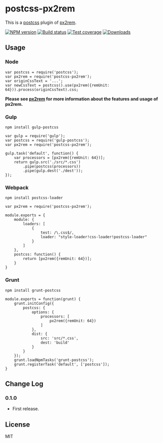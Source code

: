 # postcss-px2rem

This is a [postcss](https://www.npmjs.com/package/postcss) plugin of [px2rem](https://www.npmjs.com/package/px2rem).

[![NPM version][npm-image]][npm-url]
[![Build status][travis-image]][travis-url]
[![Test coverage][coveralls-image]][coveralls-url]
[![Downloads][downloads-image]][downloads-url]

[npm-image]: https://img.shields.io/npm/v/px2rem-postcss.svg?style=flat-square
[npm-url]: https://npmjs.org/package/px2rem-postcss
[travis-image]: https://img.shields.io/travis/songsiqi/px2rem-postcss.svg?style=flat-square
[travis-url]: https://travis-ci.org/songsiqi/px2rem-postcss
[coveralls-image]: https://img.shields.io/coveralls/songsiqi/px2rem-postcss.svg?style=flat-square
[coveralls-url]: https://coveralls.io/r/songsiqi/px2rem-postcss
[downloads-image]: http://img.shields.io/npm/dm/px2rem-postcss.svg?style=flat-square
[downloads-url]: https://npmjs.org/package/px2rem-postcss

## Usage

### Node

```
var postcss = require('postcss');
var px2rem = require('postcss-px2rem');
var originCssText = '...';
var newCssText = postcss().use(px2rem({remUnit: 64})).process(originCssText).css;
```

**Please see [px2rem](https://www.npmjs.com/package/px2rem) for more information about the features and usage of px2rem.**

### Gulp

```
npm install gulp-postcss
```

```
var gulp = require('gulp');
var postcss = require('gulp-postcss');
var px2rem = require('postcss-px2rem');

gulp.task('default', function() {
    var processors = [px2rem({remUnit: 64})];
    return gulp.src('./src/*.css')
        .pipe(postcss(processors))
        .pipe(gulp.dest('./dest'));
});
```

### Webpack

```
npm install postcss-loader
```

```
var px2rem = require('postcss-px2rem');

module.exports = {
    module: {
        loaders: [
            {
                test: /\.css$/,
                loader: "style-loader!css-loader!postcss-loader"
            }
        ]
    },
    postcss: function() {
        return [px2rem({remUnit: 64})];
    }
}
```

### Grunt

```
npm install grunt-postcss
```

```
module.exports = function(grunt) {
    grunt.initConfig({
        postcss: {
            options: {
                processors: [
                    px2rem({remUnit: 64})
                ]
            },
            dist: {
                src: 'src/*.css',
                dest: 'build'
            }
        }
    });
    grunt.loadNpmTasks('grunt-postcss');
    grunt.registerTask('default', ['postcss']);
}
```

## Change Log

### 0.1.0

* First release.

## License

MIT

